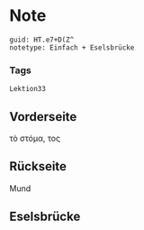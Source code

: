 # Note
```
guid: HT.e7+D(Z^
notetype: Einfach + Eselsbrücke
```

### Tags
```
Lektion33
```

## Vorderseite
τὸ στόμα, τος

## Rückseite
Mund

## Eselsbrücke

